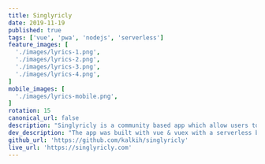 ```yaml
---
title: Singlyricly
date: 2019-11-19
published: true
tags: ['vue', 'pwa', 'nodejs', 'serverless']
feature_images: [
  './images/lyrics-1.png',
  './images/lyrics-2.png',
  './images/lyrics-3.png',
  './images/lyrics-4.png',
]
mobile_images: [
  './images/lyrics-mobile.png',
]
rotation: 15
canonical_url: false
description: "Singlyricly is a community based app which allow users to see real time song lyrics synchronized with their Spotify playback. Real time lyrics are accessible regardless of playback device, play music through Sonos, Chromecast or Spotify Connect, and the lyrics will always show up in the app as long as there's a connected Spotify account."
dev_description: "The app was built with vue & vuex with a serverless backend in the form of azure-functions and mongodb."
github_url: 'https://github.com/kalkih/singlyricly'
live_url: 'https://singlyricly.com'
---
```

